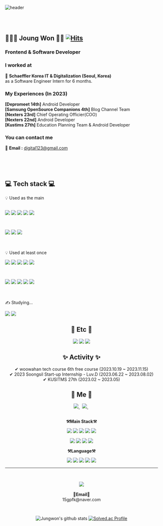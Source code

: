 ![header](https://capsule-render.vercel.app/api?type=waving&color=8adbdc&height=190&section=header&text=JoungWon's%20GitHub&desc=Welcome!&fontSize=60&descAlignY=97&descAlign=49&fontColor=626263)
<br>
<br>
<br>
<br>


## 👨🏻‍💻 Joung Won 👋🏻 [![Hits](https://hits.seeyoufarm.com/api/count/incr/badge.svg?url=https%3A%2F%2Fgithub.com%2FMinseoShindor&count_bg=%23FFD19F&title_bg=%23C44646&icon=dev-dot-to.svg&icon_color=%23E7E7E7&title=Welcome&edge_flat=true)](https://hits.seeyoufarm.com)
 
### Frontend & Software Developer

### I worked at 
💼 **Schaeffler Korea IT & Digitalization (Seoul, Korea)**
 <br>as a Software Engineer Intern for 6 months.

### My Experiences (In 2023)
 **[Depromeet 14th]** Android Developer<br>
         **[Samsung OpenSource Companions 4th]** Blog Channel Team<br>
         **[Nexters 23rd]** Chief Operating Officier(COO)<br>
         **[Nexters 22nd]** Android Developer<br>
         **[Kustims 27th]** Education Planning Team & Android Developer 

### You can contact me
📧 **Email :**  digital123@gmail.com

<br>
<br>
<br>



<h2>💻 Tech stack 💻</h2>

<div >
  <div  > 💡 Used as the main</div>

  <br />
  <p display="inline-block">
  <img src="https://img.shields.io/badge/React-61DAFB?style=for-the-badge&&logo=React&logoColor=white"/>
  <img src="https://img.shields.io/badge/Next.js-000000?style=for-the-badge&&logo=Next.js&logoColor=white"/>
  <img src="https://img.shields.io/badge/Recoil-0075EB?style=for-the-badge&&logo=Recoil&logoColor=white"/>
  <img src="https://img.shields.io/badge/Jotai-000000?style=for-the-badge&&logo=Jotai&logoColor=white"/>
  <img src="https://img.shields.io/badge/Vite-646CFF?style=for-the-badge&&logo=Vite&logoColor=white"/>
  </p>
  <br />
  <p display="inline-block">
  <img src="https://img.shields.io/badge/Git-F05032?style=for-the-badge&logo=Git&logoColor=white"/>
  <img src="https://img.shields.io/badge/GitHub-181717?style=for-the-badge&logo=GitHub&logoColor=white"/>
  <img src="https://img.shields.io/badge/Bitbucket-0052CC?style=for-the-badge&logo=Bitbucket&logoColor=white"/>
  </p>
  <br />
  <br />
  <div  > 💡 Used at least once</div>
  <p display="inline-block">
  <img src="https://img.shields.io/badge/Node.js-339933?style=for-the-badge&logo=Node.js&logoColor=white"/>
  <img src="https://img.shields.io/badge/Express-000000?style=for-the-badge&logo=Express&logoColor=white"/>
  <img src="https://img.shields.io/badge/MySQL-4479A1?style=for-the-badge&logo=MySQL&logoColor=white"/>
  <img src="https://img.shields.io/badge/AWS-232F3E?style=for-the-badge&logo=AmazonAWS&logoColor=white"/>
  <img src="https://img.shields.io/badge/Jenkins-D24939?style=for-the-badge&logo=Jenkins&logoColor=white"/>
  </p>
  <br />
  <p display="inline-block">
  <img src="https://img.shields.io/badge/Java-007396?style=for-the-badge&logo=Java&logoColor=white"/>
  <img src="https://img.shields.io/badge/Python-3776AB?style=for-the-badge&logo=Python&logoColor=white"/>
  <img src="https://img.shields.io/badge/C-A8B9CC?style=for-the-badge&logo=C&logoColor=white"/>
  <img src="https://img.shields.io/badge/C%2B%2B-00599C?style=for-the-badge&logo=C%2B%2B&logoColor=white"/>
  <img src="https://img.shields.io/badge/MobX-FF9955?style=for-the-badge&logo=MobX&logoColor=white"/>
  </p>
  <br />
  <br />
  <div > ✍ Studying... </div>
  <p display="inline-block">
  <img src="https://img.shields.io/badge/Dart-0175C2?style=for-the-badge&logo=Dart&logoColor=white"/>
  <img src="https://img.shields.io/badge/Flutter-02569B?style=for-the-badge&logo=Flutter&logoColor=white"/>
  </p>
</div>

<h2 align="center"> 🔌 Etc 🔌 </h2>

<p align="center" display="inline-block">
  <img src="https://img.shields.io/badge/Figma-F24E1E?style=for-the-badge&logo=Figma&logoColor=white"/>
  <img src="https://img.shields.io/badge/Slack-4A154B?style=for-the-badge&logo=Slack&logoColor=white"/>
  <img src="https://img.shields.io/badge/Notion-000000?style=for-the-badge&logo=Notion&logoColor=white"/>
</p>

<h2 align="center"> ✨ Activity ✨ </h2>

<div align="center">
  ✔ woowahan tech course 6th free course (2023.10.19 ~ 2023.11.15) <br />
  ✔ 2023 Soongsil Start-up Internship - Luv.D (2023.06.22 ~ 2023.08.02) <br />
  ✔ KUSITMS 27th (2023.02 ~ 2023.05) <br />
</div>

<h2 align="center"> 🦝 Me 🦝 </h2>

<div align="center">
  <a href="https://velog.io/@leehyewon0531">
    <img src="https://img.shields.io/badge/Velog-20C997?style=flat&logo=velog&logoColor=white&link=https://velog.io/@leehyewon0531"/>
  </a>&nbsp
  <a href="https://www.instagram.com/hyehye0531/">
    <img src="https://img.shields.io/badge/Instagram-E4405F?style=flat&logo=Instagram&logoColor=white&link=https://www.instagram.com/hyehye0531/"/>
  </a>&nbsp
  
  <br />
  


<p align="center">
 <br>
    <Strong>⚒️Main Stack⚒️</Strong><br>
</p>
<p align="center" display="inline-block">
    <img src="https://img.shields.io/badge/React-61DAFB?style=flat&logo=React&logoColor=white"/>
    <img src="https://img.shields.io/badge/React-61DAFB?style=for-the-badge&logo=react&logoColor=black">
    <img src="https://img.shields.io/badge/Redux-764ABC?style=for-the-badge&logo=redux&logoColor=white">
    <img src="https://img.shields.io/badge/styled components-DB7093?style=for-the-badge&logo=styledcomponents&logoColor=white">
    <img src="https://img.shields.io/badge/axios-5A29E4?style=for-the-badge&logo=axios&logoColor=white">
</p>
<p align="center" display="inline-block">
    <img src="https://img.shields.io/badge/node.js-339933?style=for-the-badge&logo=nodedotjs&logoColor=white">
    <img src="https://img.shields.io/badge/Next-000000?style=for-the-badge&logo=Next.js&logoColor=white">
    <img src="https://img.shields.io/badge/Vue-4FC08D?style=for-the-badge&logo=Vue.js&logoColor=white">
    <img src="https://img.shields.io/badge/Matter.js-4B5562?style=for-the-badge&logo=Matter.js&logoColor=white">
</p>
<p align="center">
    <Strong>⚒️Language⚒️</Strong><br>
</p>

<p align="center" display="inline-block">
    <img src="https://img.shields.io/badge/JavaScript-F7DF1E?style=for-the-badge&logo=JavaScript&logoColor=white"> 
    <img src="https://img.shields.io/badge/TypeScript-3178C6?style=for-the-badge&logo=TypeScript&logoColor=white">
    <img src="https://img.shields.io/badge/Python-1D9FD7?style=for-the-badge&logo=Python&logoColor=white"> 
    <img src="https://img.shields.io/badge/Java-F7DF1E?style=for-the-badge&logo=Java&logoColor=white">
    <img src="https://img.shields.io/badge/C-00599C?style=for-the-badge&logo=C&logoColor=white">
</p>



<hr>
<br>
<p align="center">
   <a href="https://hits.seeyoufarm.com"><img src="https://hits.seeyoufarm.com/api/count/incr/badge.svg?url=https%3A%2F%2Fgithub.com%2FPgmJun%2Fhit-counter&count_bg=%2379C83D&title_bg=%23555555&icon=&icon_color=%23E7E7E7&title=hits&edge_flat=false"/></a>
<br><br>
<Strong>📧Email📧</Strong><br>15gpfk@naver.com<br>

</p>

<br>

<div align="center">
    
![Jungwon's github stats](https://github-readme-stats.vercel.app/api?username=Joungwon&show_icons=true)
[![Solved.ac Profile](http://mazassumnida.wtf/api/v2/generate_badge?boj=skqltldnjf)](https://solved.ac/skqltldnjf/)
    
</div>
